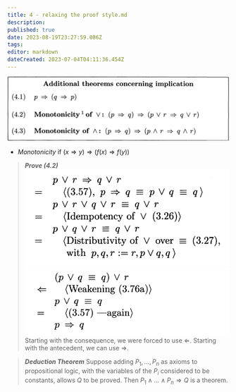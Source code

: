 ```yaml
---
title: 4 - relaxing the proof style.md
description: 
published: true
date: 2023-08-19T23:27:59.086Z
tags: 
editor: markdown
dateCreated: 2023-07-04T04:11:36.454Z
---
```


![](/images/20220922093241.png)
- *Monotonicity* if $(x \Rightarrow y) \Rightarrow (f(x) \Rightarrow f(y))$

> ***Prove (4.2)***
> ![](/images/20220922094540.png)
> ![](/images/20220922094556.png)
> Starting with the consequence, we were forced to use $\Leftarrow$. Starting with the antecedent, we can use $\Rightarrow$.

> ***Deduction Theorem***
> Suppose adding $P_1, \dots, P_n$ as axioms to propositional logic, with the variables of the $P_i$ considered to be constants, allows $Q$ to be proved. Then $P_1 \land \dots \land P_n \Rightarrow Q$ is a theorem.


